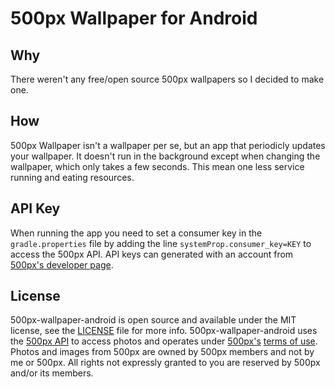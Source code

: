 # 500px Wallpaper for Android

## Why

There weren't any free/open source 500px wallpapers so I decided to make one.

## How

500px Wallpaper isn't a wallpaper per se, but an app that periodicly updates your wallpaper.
It doesn't run in the background except when changing the wallpaper, which only takes a few seconds.
This mean one less service running and eating resources.

## API Key

When running the app you need to set a consumer key in the `gradle.properties` file by adding the line `systemProp.consumer_key=KEY` to access the 500px API. API keys can generated with an account from [500px's developer page](http://developers.500px.com/).

## License

500px-wallpaper-android is open source and available under the MIT license, see the [LICENSE](LICENSE) file for more info.
500px-wallpaper-android uses the [500px API](http://developers.500px.com/) to access photos and operates under [500px's](http://500px.com/)
[terms of use](https://github.com/500px/api-documentation/blob/master/basics/terms_of_use.md). Photos and images from 500px are owned by 500px
members and not by me or 500px. All rights not expressly granted to you are reserved by 500px and/or its members.
